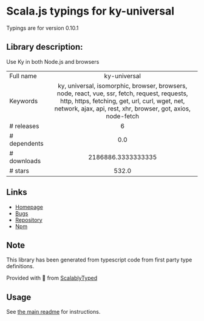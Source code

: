 
# Scala.js typings for ky-universal

Typings are for version 0.10.1

## Library description:
Use Ky in both Node.js and browsers

|                    |                 |
| ------------------ | :-------------: |
| Full name          | ky-universal |
| Keywords           | ky, universal, isomorphic, browser, browsers, node, react, vue, ssr, fetch, request, requests, http, https, fetching, get, url, curl, wget, net, network, ajax, api, rest, xhr, browser, got, axios, node-fetch |
| # releases         | 6 |
| # dependents       | 0.0 |
| # downloads        | 2186886.3333333335 |
| # stars            | 532.0 |

## Links
- [Homepage](https://github.com/sindresorhus/ky-universal#readme)
- [Bugs](https://github.com/sindresorhus/ky-universal/issues)
- [Repository](https://github.com/sindresorhus/ky-universal)
- [Npm](https://www.npmjs.com/package/ky-universal)
    


## Note
This library has been generated from typescript code from first party type definitions.

Provided with :purple_heart: from [ScalablyTyped](https://github.com/oyvindberg/ScalablyTyped)

## Usage
See [the main readme](../../readme.md) for instructions.



